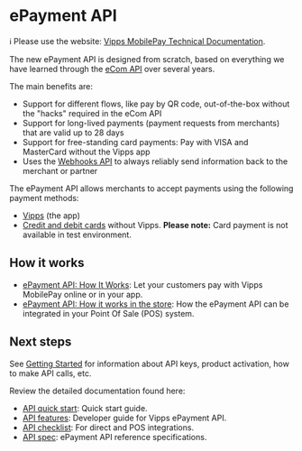 <!-- START_METADATA
---
title: Introduction to the ePayment API
sidebar_label: Introduction
sidebar_position: 1
hide_table_of_contents: true
description: Use the ePayment API to create various online payment flows.
pagination_next: null
pagination_prev: null
---
END_METADATA -->

# ePayment API

<!-- START_COMMENT -->

ℹ️ Please use the website:
[Vipps MobilePay Technical Documentation](https://developer.vippsmobilepay.com/docs/APIs/epayment-api).

<!-- END_COMMENT -->

The new ePayment API is designed from scratch, based on everything we have
learned through the
[eCom API](https://developer.vippsmobilepay.com/docs/APIs/ecom-api)
over several years.

The main benefits are:

* Support for different flows, like pay by QR code, out-of-the-box without the "hacks" required in the eCom API
* Support for long-lived payments (payment requests from merchants) that are valid up to 28 days
* Support for free-standing card payments: Pay with VISA and MasterCard without the Vipps app
* Uses the
  [Webhooks API](https://developer.vippsmobilepay.com/docs/APIs/webhooks-api)
  to always reliably send information back to the merchant or partner

The ePayment API allows merchants to accept payments using the following payment methods:

* [Vipps](how-it-works/vipps-epayment-api-how-it-works-online.md#1-pay-with-vipps) (the app)
* [Credit and debit cards](features/free-standing-card-payments.md) without Vipps.
  **Please note:** Card payment is not available in test environment.

## How it works

* [ePayment API: How It Works](./how-it-works/vipps-epayment-api-how-it-works-online.md):
  Let your customers pay with Vipps MobilePay online or in your app.
* [ePayment API: How it works in the store](./how-it-works/vipps-epayment-api-how-it-works-in-store.md):
  How the ePayment API can be integrated in your Point Of Sale (POS) system.

## Next steps

See
[Getting Started](https://developer.vippsmobilepay.com/docs/vipps-developers/vipps-getting-started)
for information about API keys, product activation, how to make API calls, etc.

Review the detailed documentation found here:

* [API quick start](quick-start.md): Quick start guide.
* [API features](features/README.md): Developer guide for Vipps ePayment API.
* [API checklist](checklist.md): For direct and POS integrations.
* [API spec](https://developer.vippsmobilepay.com/api/epayment): ePayment API reference specifications.
